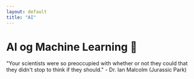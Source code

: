 ```yaml
---
layout: default
title: "AI"
---
```


# AI og Machine Learning 🤖

"Your scientists were so preoccupied with whether or not they could that they didn't stop to think if they should." - Dr. Ian Malcolm (Jurassic Park)
